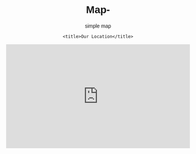 # Map-
simple map
<html>
<head>

    <title>Our Location</title>
   <style>
        body {
            font-family: Arial, sans-serif;
            text-align: center;
            padding: 20px;
        }

        h1 {
            margin-bottom: 20px;
        }

        .map-container {
            position: relative;
            padding-bottom: 56.25%;
            /* 16:9 aspect ratio */
            height: 0;
            overflow: hidden;
            max-width: 100%;
        }

        .map-container iframe {
            position: absolute;
            top:0;
            left: 0;
            width: 100%;
            height: 100%;
            border: 0;
        }
    </style>
</head>   <div class="map-container">

<iframe src="https://www.google.com/maps/embed?pb=!1m14!1m12!1m3!1d55315.86422536443!2d85.08393961953122!3d25.612232806638826!2m3!1f0!2f0!3f0!3m2!1i1024!2i768!4f13.1!5e1!3m2!1sen!2sin!4v1759141609883!5m2!1sen!2sin" width="600" height="450" style="border:0;" allowfullscreen="" loading="lazy" referrerpolicy="no-referrer-when-downgrade">
     allowfullscreen="" loading="lazy" referrerpolicy="no-referrer-when-downgrade" title="google maps embed">
        </iframe>
    </div> </body>
</html>
